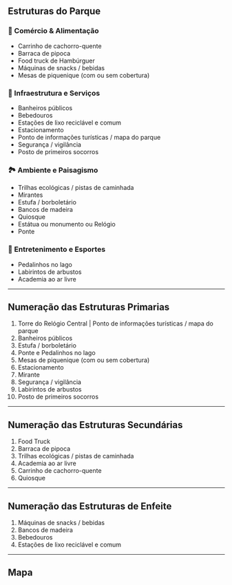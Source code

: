 
## Estruturas do Parque

### 🍔 Comércio & Alimentação

- Carrinho de cachorro-quente
- Barraca de pipoca
- Food truck de Hambúrguer
- Máquinas de snacks / bebidas
- Mesas de piquenique (com ou sem cobertura)

### 🚻 Infraestrutura e Serviços

- Banheiros públicos
- Bebedouros
- Estações de lixo reciclável e comum
- Estacionamento
- Ponto de informações turísticas / mapa do parque
- Segurança / vigilância
- Posto de primeiros socorros

### 🏞️ Ambiente e Paisagismo

- Trilhas ecológicas / pistas de caminhada
- Mirantes
- Estufa / borboletário
- Bancos de madeira
- Quiosque
- Estátua ou monumento ou Relógio
- Ponte
### 🎢 Entretenimento e Esportes

- Pedalinhos no lago
- Labirintos de arbustos
- Academia ao ar livre

---

## Numeração das Estruturas Primarias

1. Torre do Relógio Central | Ponto de informações turísticas / mapa do parque
2. Banheiros públicos
3. Estufa / borboletário
4. Ponte e Pedalinhos no lago
5. Mesas de piquenique (com ou sem cobertura)
6. Estacionamento
7. Mirante
8. Segurança / vigilância
9. Labirintos de arbustos
10. Posto de primeiros socorros

---
## Numeração das Estruturas Secundárias

1. Food Truck
2. Barraca de pipoca
3. Trilhas ecológicas / pistas de caminhada
4. Academia ao ar livre
5. Carrinho de cachorro-quente
6. Quiosque

---
## Numeração das Estruturas de Enfeite

1. Máquinas de snacks / bebidas
2. Bancos de madeira
3. Bebedouros
4. Estações de lixo reciclável e comum

---
## Mapa

